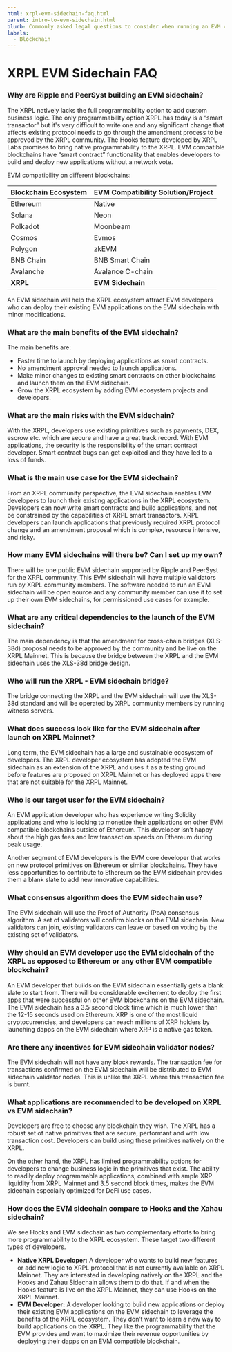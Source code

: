```yaml
---
html: xrpl-evm-sidechain-faq.html
parent: intro-to-evm-sidechain.html
blurb: Commonly asked legal questions to consider when running an EVM compatible sidechain.
labels:
  - Blockchain
---
```

# XRPL EVM Sidechain FAQ

### Why are Ripple and PeerSyst building an EVM sidechain?

The XRPL natively lacks the full programmability option to add custom business logic. The only programmabilIty option XRPL has today is a “smart transactor” but it's very difficult to write one and any significant change that affects existing protocol needs to go through the amendment process to be approved by the XRPL community. The Hooks feature developed by XRPL Labs promises to bring native programmability to the XRPL. EVM compatible blockchains have “smart contract” functionality that enables developers to build and deploy new applications without a network vote.

EVM compatibility on different blockchains:

| Blockchain Ecosystem | EVM Compatibility Solution/Project |
|----------------------|------------------------------------|
| Ethereum             | Native                             |
| Solana               | Neon                               |
| Polkadot             | Moonbeam                           |
| Cosmos               | Evmos                              |
| Polygon              | zkEVM                              |
| BNB Chain            | BNB Smart Chain                    |
| Avalanche            | Avalance C-chain                   |
| **XRPL**             | **EVM Sidechain**                  |

An EVM sidechain will help the XRPL ecosystem attract EVM developers who can deploy their existing EVM applications on the EVM sidechain with minor modifications.


### What are the main benefits of the EVM sidechain?

The main benefits are:

- Faster time to launch by deploying applications as smart contracts.
- No amendment approval needed to launch applications.
- Make minor changes to existing smart contracts on other blockchains and launch them on the EVM sidechain.
- Grow the XRPL ecosystem by adding EVM ecosystem projects and developers.


### What are the main risks with the EVM sidechain?

With the XRPL, developers use existing primitives such as payments, DEX, escrow etc. which are secure and have a great track record. With EVM applications, the security is the responsibility of the smart contract developer. Smart contract bugs can get exploited and they have led to a loss of funds.


### What is the main use case for the EVM sidechain?

From an XRPL community perspective, the EVM sidechain enables EVM developers to launch their existing applications in the XRPL ecosystem. Developers can now write smart contracts and build applications, and not be constrained by the capabilities of XRPL smart transactors. XRPL developers can launch applications that previously required XRPL protocol change and an amendment proposal which is complex, resource intensive, and risky.


### How many EVM sidechains will there be? Can I set up my own?

There will be one public EVM sidechain supported by Ripple and PeerSyst for the XRPL community. This EVM sidechain will have multiple validators run by XRPL community members. The software needed to run an EVM sidechain will be open source and any community member can use it to set up their own EVM sidechains, for permissioned use cases for example.


### What are any critical dependencies to the launch of the EVM sidechain?

The main dependency is that the amendment for cross-chain bridges (XLS-38d) proposal needs to be approved by the community and be live on the XRPL Mainnet. This is because the bridge between the XRPL and the EVM sidechain uses the XLS-38d bridge design.


### Who will run the XRPL - EVM sidechain bridge?

The bridge connecting the XRPL and the EVM sidechain will use the XLS-38d standard and will be operated by XRPL community members by running witness servers.


### What does success look like for the EVM sidechain after launch on XRPL Mainnet?

Long term, the EVM sidechain has a large and sustainable ecosystem of developers. The XRPL developer ecosystem has adopted the EVM sidechain as an extension of the XRPL and uses it as a testing ground before features are proposed on XRPL Mainnet or has deployed apps there that are not suitable for the XRPL Mainnet.


### Who is our target user for the EVM sidechain?

An EVM application developer who has experience writing Solidity applications and who is looking to monetize their applications on other EVM compatible blockchains outside of Ethereum. This developer isn’t happy about the high gas fees and low transaction speeds on Ethereum during peak usage.

Another segment of EVM developers is the EVM core developer that works on new protocol primitives on Ethereum or similar blockchains. They have less opportunities to contribute to Ethereum so the EVM sidechain provides them a blank slate to add new innovative capabilities.


### What consensus algorithm does the EVM sidechain use?

The EVM sidechain will use the Proof of Authority (PoA) consensus algorithm. A set of validators will confirm blocks on the EVM sidechain. New validators can join, existing validators can leave or based on voting by the existing set of validators.


### Why should an EVM developer use the EVM sidechain of the XRPL as opposed to Ethereum or any other EVM compatible blockchain?

An EVM developer that builds on the EVM sidechain essentially gets a blank slate to start from. There will be considerable excitement to deploy the first apps that were successful on other EVM blockchains on the EVM sidechain. The EVM sidechain has a 3.5 second block time  which is much lower than the 12-15 seconds used on Ethereum. XRP is one of the most liquid cryptocurrencies, and developers can reach millions of XRP holders by launching dapps on the EVM sidechain where XRP is a native gas token.


### Are there any incentives for EVM sidechain validator nodes?

The EVM sidechain will not have any block rewards. The transaction fee for transactions confirmed on the EVM sidechain will be distributed to EVM sidechain validator nodes. This is unlike the XRPL where this transaction fee is burnt.


### What applications are recommended to be developed on XRPL vs EVM sidechain?

Developers are free to choose any blockchain they wish. The XRPL has a robust set of native primitives that are secure, performant and with low transaction cost. Developers can build using these primitives natively on the XRPL.

On the other hand, the XRPL has limited programmability options for developers to change business logic in the primitives that exist. The ability to readily deploy programmable applications, combined with ample XRP liquidity from XRPL Mainnet and 3.5 second block times, makes the EVM sidechain especially optimized for DeFi use cases.


### How does the EVM sidechain compare to Hooks and the Xahau sidechain?

We see Hooks and EVM sidechain as two complementary efforts to bring more programmability to the XRPL ecosystem. These target two different types of developers.

- **Native XRPL Developer:** A developer who wants to build new features or add new logic to XRPL protocol that is not currently available on XRPL Mainnet. They are interested in developing natively on the XRPL and the Hooks and Zahau Sidechain allows them to do that. If and when the Hooks feature is live on the XRPL Mainnet, they can use Hooks on the XRPL Mainnet.
- **EVM Developer:** A developer looking to build new applications or deploy their existing EVM applications on the EVM sidechain to leverage the benefits of the XRPL ecosystem. They don’t want to learn a new way to build applications on the XRPL. They like the programmability that the EVM provides and want to maximize their revenue opportunities by deploying their dapps on an EVM compatible blockchain.